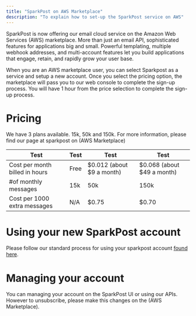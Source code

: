 ```yaml
---
title: "SparkPost on AWS Marketplace"
description: "To explain how to set-up the SparkPost service on AWS"
---
```


SparkPost is now offering our email cloud service on the Amazon Web Services (AWS) marketplace. More than just an email API, sophisticated features for applications big and small. Powerful templating, multiple webhook addresses, and multi-account features let you build applications that engage, retain, and rapidly grow your user base.

When you are an AWS marketplace user, you can select Sparkpost as a service and setup a new account. Once you select the pricing option, the marketplace will pass you to our web console to complete the sign-up process. You will have 1 hour from the price selection to complete the sign-up process.

# Pricing
We have 3 plans available. 15k, 50k and 150k. For more information, please find our page at sparkpost on (AWS Marketplace)

Test | Test | Test | Test
--- | --- | --- | ---
Cost per month billed in hours | Free | $0.012 (about $9 a month) | $0.068 (about $49 a month)
#of monthly messages | 15k | 50k | 150k
Cost per 1000 extra messages | N/A | $0.75 | $0.70

# Using your new SparkPost account

Please follow our standard process for using your sparkpost account [found here](https://www.sparkpost.com/docs/getting-started/getting-started-sparkpost/).

# Managing your account

You can managing your account on the SparkPost UI or using our APIs. However to unsubscribe, please make this changes on the (AWS Marketplace).
